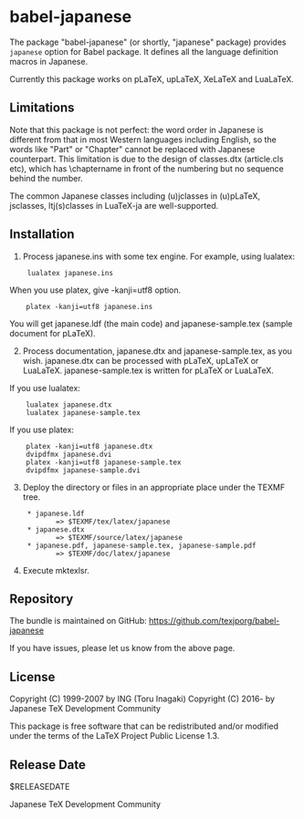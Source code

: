 # babel-japanese

The package "babel-japanese" (or shortly, "japanese" package) provides
`japanese` option for Babel package. It defines all the language
definition macros in Japanese.

Currently this package works on pLaTeX, upLaTeX, XeLaTeX and LuaLaTeX.


## Limitations

Note that this package is not perfect: the word order in Japanese is
different from that in most Western languages including English, so
the words like "Part" or "Chapter" cannot be replaced with Japanese
counterpart. This limitation is due to the design of classes.dtx
(article.cls etc), which has \chaptername in front of the numbering
but no sequence behind the number.

The common Japanese classes including (u)jclasses in (u)pLaTeX,
jsclasses, ltj(s)classes in LuaTeX-ja are well-supported.


## Installation

1) Process japanese.ins with some tex engine. For example, using lualatex:

        lualatex japanese.ins

When you use platex, give -kanji=utf8 option.

        platex -kanji=utf8 japanese.ins

You will get japanese.ldf (the main code) and japanese-sample.tex (sample
document for pLaTeX).

2) Process documentation, japanese.dtx and japanese-sample.tex, as you wish.
japanese.dtx can be processed with pLaTeX, upLaTeX or LuaLaTeX.
japanese-sample.tex is written for pLaTeX or LuaLaTeX.

If you use lualatex:

        lualatex japanese.dtx
        lualatex japanese-sample.tex

If you use platex:

        platex -kanji=utf8 japanese.dtx
        dvipdfmx japanese.dvi
        platex -kanji=utf8 japanese-sample.tex
        dvipdfmx japanese-sample.dvi

3) Deploy the directory or files in an appropriate place under the TEXMF tree.

        * japanese.ldf
               => $TEXMF/tex/latex/japanese
        * japanese.dtx
               => $TEXMF/source/latex/japanese
        * japanese.pdf, japanese-sample.tex, japanese-sample.pdf
               => $TEXMF/doc/latex/japanese

4) Execute mktexlsr.


## Repository

The bundle is maintained on GitHub:
  https://github.com/texjporg/babel-japanese

If you have issues, please let us know from the above page.


## License

Copyright (C) 1999-2007 by ING (Toru Inagaki)
Copyright (C) 2016-     by Japanese TeX Development Community

This package is free software that can be redistributed and/or
modified under the terms of the LaTeX Project Public License 1.3.


## Release Date

$RELEASEDATE

Japanese TeX Development Community
